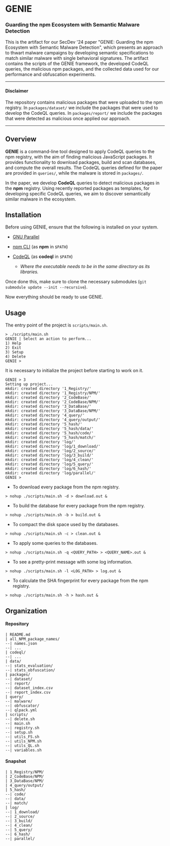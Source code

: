 # GENIE
### Guarding the npm Ecosystem with Semantic Malware Detection

This is the artifact for our SecDev '24 paper "GENIE: Guarding the npm Ecosystem with Semantic Malware Detection", which presents an approach to thwart malware campaigns by developing semantic specifications to match similar malware with single behavioral signatures.
The artifact contains the scripts of the GENIE framework, the developed CodeQL queries, the malicious npm packages, and the collected data used for our performance and obfuscation experiments.


---


#### Disclaimer

The repository contains malicious packages that were uploaded to the npm registry.
In ```packages/dataset/``` we include the packages that were used to develop the CodeQL queries.
In ```packages/report/``` we include the packages that were detected as malicious once applied our approach.


---


## Overview

**GENIE** is a command-line tool designed to apply CodeQL queries to the npm registry, with the aim of finding malicious JavaScript packages.
It provides functionality to download packages, build and scan databases, and compute the overall results.
The CodeQL queries defined for the paper are provided in ```queries/```, while the malware is stored in ```packages/```.

In the paper, we develop **CodeQL** queries to detect malicious packages in the **npm** registry.
Using recently reported packages as templates, for developing specific CodeQL queries, we aim to discover semantically similar malware in the ecosystem.


## Installation

Before using GENIE, ensure that the following is installed on your system.

* [GNU Parallel](https://www.gnu.org/software/parallel/)

* [npm CLI](https://docs.npmjs.com/cli/v10) (as **npm** in `$PATH`)

* [CodeQL](https://codeql.github.com) (as **codeql** in `$PATH`)
  * *Where the executable needs to be in the same directory as its libraries.*

Once done this, make sure to clone the necessary submodules (```git submodule update --init --recursive```).

Now everything should be ready to use GENIE.


## Usage

The entry point of the project is ```scripts/main.sh```.

```
> ./scripts/main.sh
GENIE | Select an action to perform...
1) Help
2) Exit
3) Setup
4) Delete
GENIE >
```

It is necessary to initialize the project before starting to work on it.

```
GENIE > 3
Setting up project...
mkdir: created directory '1_Registry/'
mkdir: created directory '1_Registry/NPM/'
mkdir: created directory '2_CodeBase/'
mkdir: created directory '2_CodeBase/NPM/'
mkdir: created directory '3_DataBase/'
mkdir: created directory '3_DataBase/NPM/'
mkdir: created directory '4_query/'
mkdir: created directory '4_query/output/'
mkdir: created directory '5_hash/'
mkdir: created directory '5_hash/data/'
mkdir: created directory '5_hash/code/'
mkdir: created directory '5_hash/match/'
mkdir: created directory 'log/'
mkdir: created directory 'log/1_download/'
mkdir: created directory 'log/2_source/'
mkdir: created directory 'log/3_build/'
mkdir: created directory 'log/4_clean/'
mkdir: created directory 'log/5_query/'
mkdir: created directory 'log/6_hash/'
mkdir: created directory 'log/parallel/'
GENIE >
```

- To download every package from the npm registry.
```
> nohup ./scripts/main.sh -d > download.out &
```

- To build the database for every package from the npm registry.
```
> nohup ./scripts/main.sh -b > build.out &
```

- To compact the disk space used by the databases.
```
> nohup ./scripts/main.sh -c > clean.out &
```

- To apply some queries to the databases.
```
> nohup ./scripts/main.sh -q <QUERY_PATH> > <QUERY_NAME>.out &
```

- To see a pretty-print message with some log information.
```
> nohup ./scripts/main.sh -l <LOG_PATH> > log.out &
```

- To calculate the SHA fingerprint for every package from the npm registry.
```
> nohup ./scripts/main.sh -h > hash.out &
```


## Organization

#### Repository
```
| README.md
| all_NPM_package_names/
--| names.json
--| ...
| codeql/
--| ...
| data/
--| stats_evaluation/
--| stats_obfuscation/
| packages/
--| dataset/
--| report/
--| dataset_index.csv
--| report_index.csv
| query/
--| malware/
--| obfuscator/
--| qlpack.yml
| scripts/
--| delete.sh
--| main.sh
--| registry.sh
--| setup.sh
--| utils_FS.sh
--| utils_NPM.sh
--| utils_QL.sh
--| variables.sh
```

#### Snapshot
```
| 1_Registry/NPM/
| 2_CodeBase/NPM/
| 3_DataBase/NPM/
| 4_query/output/
| 5_hash/
--| code/
--| data/
--| match/
| log/
--| 1_download/
--| 2_source/
--| 3_build/
--| 4_clean/
--| 5_query/
--| 6_hash/
--| parallel/
```
